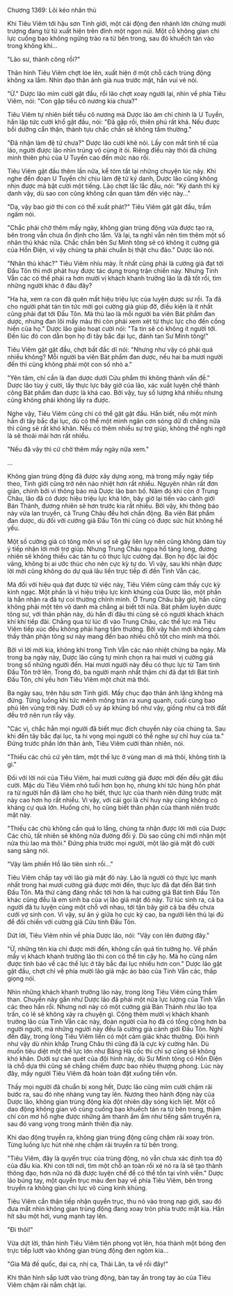 




Chương 1369: Lôi kéo nhân thủ


Khi Tiêu Viêm tới hậu sơn Tinh giới, một cái động đen nhánh lớn chừng mười trượng đang từ từ xuất hiện trên đỉnh một ngọn núi. Một cỗ không gian chi lực cuồng bạo không ngừng trào ra từ bên trong, sau đó khuếch tán vào trong không khí…

"Lão sư, thành công rồi?"

Thân hình Tiêu Viêm chợt lóe lên, xuất hiện ở một chỗ cách trùng động không xa lắm. Nhìn đạo thân ảnh già nua trước mặt, hắn vui vẻ nói.

"Ừ." Dược lão mỉm cười gật đầu, rồi lão chợt xoay người lại, nhìn về phía Tiêu Viêm, nói: "Con gặp tiểu cô nương kia chưa?"

Tiêu Viêm tự nhiên biết tiểu cô nương mà Dược lão ám chỉ chính là U Tuyền, hắn lập tức cười khổ gật đầu, nói: "Đã gặp rồi, thiên phú rất khá. Nếu được bồi dưỡng cẩn thận, thành tựu chắc chắn sẽ không tầm thường."

"Đã nhận làm đệ tử chưa?" Dược lão cười khẽ nói. Lấy con mắt tinh tế của lão, người được lão nhìn trúng vô cùng ít ỏi. Riêng điều này thôi đã chứng minh thiên phú của U Tuyền cao đến mức nào rồi.

Tiêu Viêm gật đầu thêm lần nữa, kể tóm tắt lại những chuyện lúc nãy. Khi nghe đến đoạn U Tuyền chỉ chịu làm đệ tử ký danh, Dược lão cũng không nhịn được mà bật cười một tiếng. Lão chợt lắc lắc đầu, nói: "Ký danh thì ký danh vậy, dù sao con cũng không cần quan tâm đến việc này…"

"Dạ, vậy bao giờ thì con có thể xuất phát?" Tiêu Viêm gật gật đầu, trầm ngâm nói.

"Chắc phải chờ thêm mấy ngày, không gian trùng động vừa được tạo ra, bên trong vẫn chưa ổn định cho lắm. Vả lại, ta nghĩ vẫn nên tìm thêm một số nhân thủ khác nữa. Chắc chắn bên Sư Minh tông sẽ có không ít cường giả của Hồn Điện, vì vậy chúng ta phải chuẩn bị thật chu đáo." Dược lão nói.

"Nhân thủ khác?" Tiêu Viêm nhíu mày. Ít nhất cũng phải là cường giả đạt tới Đấu Tôn thì mới phát huy được tác dụng trong trận chiến này. Nhưng Tinh Vẫn các có thể phái ra hơn mười vị khách khanh trưởng lão là đã tốt rồi, tìm những người khác ở đâu đây?

"Ha ha, xem ra con đã quên mất hiệu triệu lực của luyện dược sư rồi. Ta đã cho người phát tán tin tức mời gọi cường giả giúp đỡ, điều kiện là ít nhất cũng phải đạt tới Đấu Tôn. Mà thù lao là mỗi người ba viên Bát phẩm đan dược, nhưng đan lôi mấy màu thì còn phải xem xét từ thực lực cho đến cống hiến của họ." Dược lão giảo hoạt cười nói: "Ta tin sẽ có không ít người tới. Đến lúc đó con dẫn bọn họ đi tây bắc đại lục, đánh tan Sư Minh tông!"

Tiêu Viêm gật gật đầu, chợt bất đắc dĩ nói: "Nhưng như vậy có phải quá nhiều không? Mỗi người ba viên Bát phẩm đan dược, nếu hai ba mươi người đến thì cũng không phải một con số nhỏ a."

"Yên tâm, chỉ cần là đan dược dưới Cửu phẩm thì không thành vấn đề." Dược lão tùy ý cười, lấy thực lực bây giờ của lão, xác xuất luyện chế thành công Bát phẩm đan dược là khá cao. Bởi vậy, tuy số lượng khá nhiều nhưng cũng không phải không lấy ra được.

Nghe vậy, Tiêu Viêm cũng chỉ có thể gật gật đầu. Hắn biết, nếu một mình hắn đi tây bắc đại lục, dù có thể một mình ngăn cơn sóng dữ đi chăng nữa thì cũng sẽ rất khó khăn. Nếu có thêm nhiều sự trợ giúp, không thể nghi ngờ là sẽ thoải mái hơn rất nhiều.

"Nếu đã vậy thì cứ chờ thêm mấy ngày nữa xem."

…

Không gian trùng động đã được xây dựng xong, mà trong mấy ngày tiếp theo, Tinh giới cũng trở nên náo nhiệt hơn rất nhiều. Nguyên nhân rất đơn giản, chính bởi vì thông báo mà Dược lão ban bố. Năm đó khi còn ở Trung Châu, lão đã có được hiệu triệu lực khá lớn, bây giờ lại tiến vào cảnh giới Bán Thánh, đương nhiên sẽ hơn trước kia rất nhiều. Bởi vậy, khi thông báo này vừa lan truyền, cả Trung Châu đều hơi chấn động. Ba viên Bát phẩm đan dược, dù đối với cường giả Đấu Tôn thì cũng có được sức hút không hề yếu.

Một số cường giả có tông môn vì sợ sẽ gây liên lụy nên cũng không dám tùy ý tiếp nhận lời mời trợ giúp. Nhưng Trung Châu ngọa hổ tàng long, đương nhiên sẽ không thiếu các tán tu có thực lực cường đại. Bọn họ độc lai độc vãng, không bị ai ước thúc cho nên cực kỳ tự do. Vì vậy, sau khi nhận được lời mời cũng không do dự quá lâu liền trực tiếp đi đến Tinh Vẫn các.

Mà đối với hiệu quả đạt được từ việc này, Tiêu Viêm cũng cảm thấy cực kỳ kinh ngạc. Một phần là vì hiệu triệu lực kinh khủng của Dược lão, một phần là hắn nhận ra đã tự coi thường chính mình. Ở Trung Châu bây giờ, hắn cũng không phải một tên vô danh mà chẳng ai biết tới nữa. Bát phẩm luyện dược tông sư, với thân phận này, dù hắn đi đâu thì cũng sẽ có người khách khách khí khí tiếp đãi. Chẳng qua từ lúc đi vào Trung Châu, các thế lực mà Tiêu Viêm tiếp xúc đều không phải hạng tầm thường. Bởi vậy hắn mới không cảm thấy thân phận tông sư này mang đến bao nhiêu chỗ tốt cho mình mà thôi.

Bởi vì lời mời kia, không khí trong Tinh Vẫn các náo nhiệt chừng ba ngày. Mà trong ba ngày này, Dược lão cũng tự mình chọn ra hai mươi vị cường giả trong số những người đến. Hai mươi người này đều có thực lực từ Tam tinh Đấu Tôn trở lên. Trong đó, ba người mạnh nhất thậm chí đã đạt tới Bát tinh Đấu Tôn, chỉ yếu hơn Tiêu Viêm một chút mà thôi.

Ba ngày sau, trên hậu sơn Tinh giới. Mấy chục đạo thân ảnh lăng không mà đứng. Từng luồng khí tức mênh mông tràn ra xung quanh, cuối cùng bao phủ lên vùng trời này. Dưới cỗ uy áp khủng bố như vậy, giống như cả trời đất đều trở nên run rẩy vậy.

"Các vị, chắc hẳn mọi người đã biết mục đích chuyến này của chúng ta. Sau khi đến tây bắc đại lục, ta hi vọng mọi người có thể nghe sự chỉ huy của ta." Đứng trước phần lớn thân ảnh, Tiêu Viêm cười thản nhiên, nói.

"Thiếu các chủ cứ yên tâm, một thế lực ở vùng man di mà thôi, không tính là gì."

Đối với lời nói của Tiêu Viêm, hai mươi cường giả được mời đến đều gật đầu cười. Mặc dù Tiêu Viêm nhỏ tuổi hơn bọn họ, nhưng khí tức hùng hồn phát ra từ người hắn đã làm cho họ biết, thực lực của thanh niên đứng trước mặt này cao hơn họ rất nhiều. Vì vậy, với cái gọi là chỉ huy này cũng không có kháng cự quá lớn. Huống chi, họ cũng biết thân phận của thanh niên trước mặt này.

"Thiếu các chủ không cần quá lo lắng, chúng ta nhận được lời mời của Dược Các chủ, tất nhiên sẽ không nửa đường đổi ý. Dù sao cũng chỉ mới nhận một nửa thù lao mà thôi." Đứng phía trước mọi người, một lão giả mặt đỏ cười sang sảng nói.

"Vậy làm phiền Hồ lão tiên sinh rồi…"

Tiêu Viêm chắp tay với lão già mặt đỏ này. Lão là người có thực lực mạnh nhất trong hai mươi cường giả được mời đến, thực lực đã đạt đến Bát tinh Đấu Tôn. Mà thứ càng đáng nhắc tới hơn là hai cường giả Bát tinh Đấu Tôn khác cũng đều là em sinh ba của vị lão giả mặt đỏ này. Từ lúc sinh ra, cả ba người đã tu luyện cùng một chỗ với nhau, tới tận bây giờ cả ba đều chưa cưới vợ sinh con. Vì vậy, sự ăn ý giữa họ cực kỳ cao, ba người liên thủ lại đủ để đối chiến với cường giả Cửu tinh Đấu Tôn.

Dứt lời, Tiêu Viêm nhìn về phía Dược lão, nói: "Vậy con lên đường đây."

"Ừ, những tên kia chỉ được mời đến, không cần quá tin tưởng họ. Về phần mấy vị khách khanh trưởng lão thì con có thể tin cậy họ. Mà họ cũng nắm được tình báo về các thế lực ở tây bắc đại lục nhiều hơn con." Dược lão gật gật đầu, chợt chỉ về phía mười lão giả mặc áo bào của Tinh Vẫn các, thấp giọng nói.

Nhìn những khách khanh trưởng lão này, trong lòng Tiêu Viêm cũng thầm than. Chuyến này gần như Dược lão đã phái một nửa lực lượng của Tinh Vẫn các theo hắn rồi. Nhưng nơi này có một cường giả Bán Thánh như lão tọa trấn, có lẽ sẽ không xảy ra chuyện gì. Cộng thêm mười vị khách khanh trưởng lão của Tinh Vẫn các này, đoàn người của họ đã có tổng cộng hơn ba người người, mà những người này đều là cường giả cảnh giới Đấu Tôn. Nghĩ đến đây, trong lòng Tiêu Viêm liền có một cảm giác khác thường. Đội hình như vậy dù nhìn khắp Trung Châu thì cũng đã là cực kỳ cường hãn. Dù muốn tiêu diệt một thế lực lớn như Băng Hà cốc thì chỉ sợ cũng sẽ không khó khăn. Dưới sự càn quét của đội hình này, dù Sư Minh tông có Hồn Điện là chỗ dựa thì cũng sẽ chẳng chiếm được bao nhiêu thượng phong. Lúc này đây, mấy người Tiêu Viêm đã hoàn toàn đặt xuống tiền vốn.

Thấy mọi người đã chuẩn bị xong hết, Dược lão cũng mỉm cười chậm rãi bước ra, sau đó nhẹ nhàng vung tay lên. Nương theo hành động này của Dược lão, không gian trùng động kia đột nhiên dậy sóng kịch liệt. Một cỗ dao động không gian vô cùng cuồng bạo khuếch tán ra từ bên trong, thậm chí còn mơ hồ nghe được những âm thanh ầm ầm như tiếng sấm truyền ra, sau đó vang vọng trong mảnh thiên địa này.

Khi dao động truyền ra, không gian trùng động cũng chậm rãi xoay tròn. Từng luồng lực hút nhè nhẹ chậm rãi truyền ra từ bên trong.

"Tiêu Viêm, đây là quyển trục của trùng động, nó vẫn chưa xác định tọa độ của đầu kia. Khi con tới nơi, tìm một chỗ an toàn rồi xé nó ra là sẽ tạo thành thông đạo, hơn nữa nó đã được luyện chế để có thể tồn tại vĩnh viễn." Dược lão búng tay, một quyển trục màu đen bay về phía Tiêu Viêm, bên trong truyền ra không gian chi lực vô cùng kinh khủng.

Tiêu Viêm cẩn thận tiếp nhận quyển trục, thu nó vào trong nạp giới, sau đó đưa mắt nhìn không gian trùng động đang xoay tròn phía trước mặt kia. Hắn hít sâu một hơi, vung mạnh tay lên.

"Đi thôi!"

Vừa dứt lời, thân hình Tiêu Viêm tiên phong vọt lên, hóa thành một bóng đen trực tiếp lướt vào không gian trùng động đen ngòm kia…

"Gia Mã đế quốc, đại ca, nhị ca, Thải Lân, ta về rồi đây!"

Khi thân hình sắp lướt vào trùng động, bàn tay ẩn trong tay áo của Tiêu Viêm chậm rãi nắm chặt lại.




